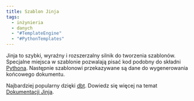 ```yaml
---
title: Szablon Jinja
tags:
  - inżynieria
  - danych
  - "#TemplateEngine"
  - "#PythonTemplates"
---
```


Jinja to szybki, wyraźny i rozszerzalny silnik do tworzenia szablonów. Specjalne miejsca w szablonie pozwalają pisać kod podobny do składni [Pythona](notes/python.md). Następnie szablonowi przekazywane są dane do wygenerowania końcowego dokumentu.

Najbardziej popularny dzięki [dbt](notes/dbt.md). Dowiedz się więcej na temat [Dokumentacji Jinja](https://jinja.palletsprojects.com/).
